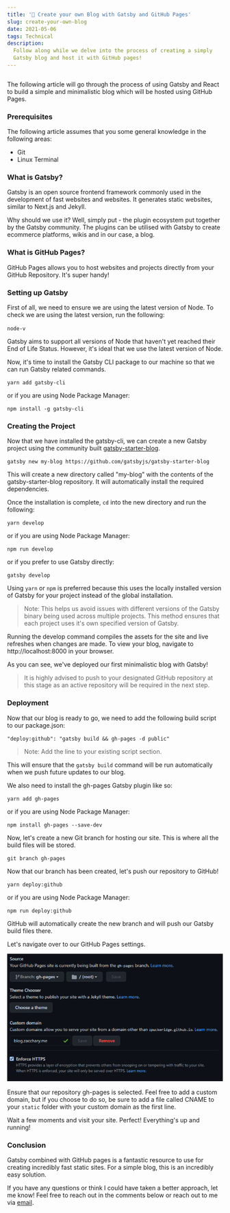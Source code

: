 ```yaml
---
title: '📝 Create your own Blog with Gatsby and GitHub Pages'
slug: create-your-own-blog
date: 2021-05-06
tags: Technical
description:
  Follow along while we delve into the process of creating a simply
  Gatsby blog and host it with GitHub pages!
---
```


```toc

```

The following article will go through the process of using Gatsby and
React to build a simple and minimalistic blog which will be hosted
using GitHub Pages.

### Prerequisites

The following article assumes that you some general knowledge in the
following areas:

- Git
- Linux Terminal

### What is Gatsby?

Gatsby is an open source frontend framework commonly used in the
development of fast websites and websites. It generates static
websites, similar to Next.js and Jekyll.

Why should we use it? Well, simply put - the plugin ecosystem put
together by the Gatsby community. The plugins can be utilised with
Gatsby to create ecommerce platforms, wikis and in our case, a blog.

### What is GitHub Pages?

GitHub Pages allows you to host websites and projects directly from
your GitHub Repository. It's super handy!

### Setting up Gatsby

First of all, we need to ensure we are using the latest version of
Node. To check we are using the latest version, run the following:

`node-v`

Gatsby aims to support all versions of Node that haven't yet reached
their End of Life Status. However, it's ideal that we use the latest
version of Node.

Now, it's time to install the Gatsby CLI package to our machine so
that we can run Gatsby related commands.

```
yarn add gatsby-cli
```

or if you are using Node Package Manager:

    npm install -g gatsby-cli

### Creating the Project

Now that we have installed the gatsby-cli, we can create a new Gatsby
project using the community built
[gatsby-starter-blog](https://github.com/gatsbyjs/gatsby-starter-blog).

    gatsby new my-blog https://github.com/gatsbyjs/gatsby-starter-blog

This will create a new directory called "my-blog" with the contents of
the gatsby-starter-blog repository. It will automatically install the
required dependencies.

Once the installation is complete, `cd` into the new directory and run
the following:

    yarn develop

or if you are using Node Package Manager:

    npm run develop

or if you prefer to use Gatsby directly:

    gatsby develop

Using `yarn` or `npm` is preferred because this uses the locally
installed version of Gatsby for your project instead of the global
installation.

<blockquote id="blockquote-info">
Note: This helps us avoid issues with different versions of the Gatsby binary being used across multiple projects. This method ensures that each project uses it's own specified version of Gatsby.
</blockquote>

Running the develop command compiles the assets for the site and live
refreshes when changes are made. To view your blog, navigate to
http://localhost:8000 in your browser.

As you can see, we've deployed our first minimalistic blog with
Gatsby!

<blockquote id="blockquote-info">
It is highly advised to push to your designated GitHub repository at this stage as an active repository will be required in the next step.
</blockquote>

### Deployment

Now that our blog is ready to go, we need to add the following build
script to our package.json:

    "deploy:github": "gatsby build && gh-pages -d public"

<blockquote id="blockquote-info">
Note: Add the line to your existing script section.
</blockquote>

This will ensure that the `gatsby build` command will be run
automatically when we push future updates to our blog.

We also need to install the gh-pages Gatsby plugin like so:

    yarn add gh-pages

or if you are using Node Package Manager:

    npm install gh-pages --save-dev

Now, let's create a new Git branch for hosting our site. This is where
all the build files will be stored.

    git branch gh-pages

Now that our branch has been created, let's push our repository to
GitHub!

    yarn deploy:github

or if you are using Node Package Manager:

    npm run deploy:github

GitHub will automatically create the new branch and will push our
Gatsby build files there.

Let's navigate over to our GitHub Pages settings.

![](./github-pages-settings.png)

Ensure that our repository gh-pages is selected. Feel free to add a
custom domain, but if you choose to do so, be sure to add a file
called CNAME to your `static` folder with your custom domain as the
first line.

Wait a few moments and visit your site. Perfect! Everything's up and
running!

### Conclusion

Gatsby combined with GitHub pages is a fantastic resource to use for
creating incredibly fast static sites. For a simple blog, this is an
incredibly easy solution.

If you have any questions or think I could have taken a better
approach, let me know! Feel free to reach out in the comments below or
reach out to me via [email](mailto:zacchary@puckeridge.me).

